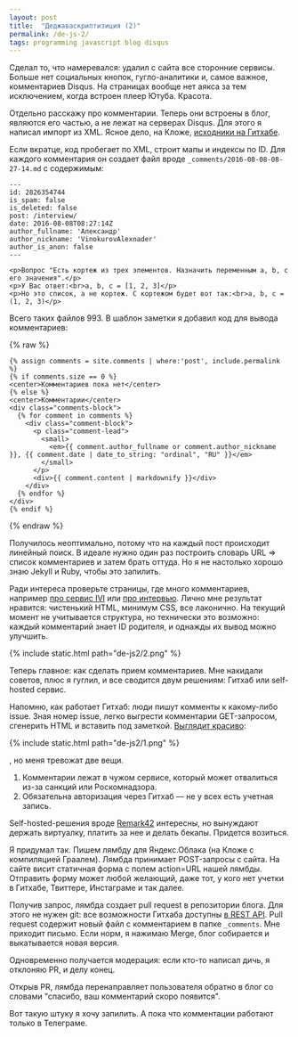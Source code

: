 ```yaml
---
layout: post
title:  "Деджаваскриптизиция (2)"
permalink: /de-js-2/
tags: programming javascript blog disqus
---
```


Сделал то, что намеревался: удалил с сайта все сторонние сервисы. Больше нет социальных кнопок, гугло-аналитики и, самое важное, комментариев Disqus. На страницах вообще нет аякса за тем исключением, когда встроен плеер Ютуба. Красота.

[core]: https://github.com/igrishaev/blog/blob/master/clj-comments/src/clj_comments/core.clj

Отдельно расскажу про комментарии. Теперь они встроены в блог, являются его частью, а не лежат на серверах Disqus. Для этого я написал импорт из XML. Ясное дело, на Кложе, [исходники на Гитхабе][core].

Если вкратце, код пробегает по XML, строит мапы и индексы по ID. Для каждого комментария он создает файл вроде `_comments/2016-08-08-08-27-14.md` с содержимым:

~~~
---
id: 2826354744
is_spam: false
is_deleted: false
post: /interview/
date: 2016-08-08T08:27:14Z
author_fullname: 'Александр'
author_nickname: 'VinokurovAlexnader'
author_is_anon: false
---

<p>Вопрос "Есть кортеж из трех элементов. Назначить переменным a, b, c его значения".</p>
<p>У Вас ответ:<br>a, b, c = [1, 2, 3]</p>
<p>Но это список, а не кортеж. С кортежом будет вот так:<br>a, b, c = (1, 2, 3)</p>
~~~

Всего таких файлов 993. В шаблон заметки я добавил код для вывода комментариев:

{% raw %}
~~~jinja2
{% assign comments = site.comments | where:'post', include.permalink %}
{% if comments.size == 0 %}
<center>Комментариев пока нет</center>
{% else %}
<center>Комментарии</center>
<div class="comments-block">
  {% for comment in comments %}
    <div class="comment-block">
      <p class="comment-lead">
        <small>
          <em>{{ comment.author_fullname or comment.author_nickname }}, {{ comment.date | date_to_string: "ordinal", "RU" }}</em>
        </small>
      </p>
      <div>{{ comment.content | markdownify }}</div>
    </div>
  {% endfor %}
</div>
{% endif %}
~~~
{% endraw %}

Получилось неоптимально, потому что на каждый пост происходит линейный поиск. В идеале нужно один раз построить словарь URL => список комментариев и затем брать оттуда. Но я не настолько хорошо знаю Jekyll и Ruby, чтобы это запилить.

Ради интереса проверьте страницы, где много комментариев, например [про сервис IVI](/ivi/#comments-block) или [про интервью](/interview/#comments-block). Лично мне результат нравится: чистенький HTML, минимум CSS, все лаконично. На текущий момент не учитывается структура, но технически это возможно: каждый комментарий знает ID родителя, и однажды их вывод можно улучшить.

{% include static.html path="de-js2/2.png" %}

Теперь главное: как сделать прием комментариев. Мне накидали советов, плюс я гуглил, и все сводится двум решениям: Гитхаб или self-hosted сервис.

[demo]: https://blog.rpsl.info/2020/09/how-migrate-comments-from-disqus-to-github/

Напомню, как работает Гитхаб: люди пишут комменты к какому-либо issue. Зная номер issue, легко выгрести комментарии GET-запросом, сгенерить HTML и вставить под заметкой. [Выглядит красиво][demo]:

{% include static.html path="de-js2/1.png" %}

, но меня тревожат две вещи.

1. Комментарии лежат в чужом сервисе, который может отвалиться из-за санкций или Роскомнадзора.
2. Обязательна авторизация через Гитхаб — не у всех есть учетная запись.

Self-hosted-решения вроде [Remark42](https://remark42.com/) интересны, но вынуждают держать виртуалку, платить за нее и делать бекапы. Придется возиться.

Я придумал так. Пишем лямбду для Яндекс.Облака (на Кложе с компиляцией Граалем). Лямбда принимает POST-запросы с сайта. На сайте висит статичная форма с полем action=URL нашей лямбды. Отправить форму может любой желающий, даже тот, у кого нет учетки в Гитхабе, Твиттере, Инстаграме и так далее.

[api]: https://docs.github.com/en/rest/pulls/pulls#create-a-pull-request

Получив запрос, лямбда создает pull request в репозитории блога. Для этого не нужен git: все возможности Гитхаба доступны [в REST API][api]. Pull request содержит новый файл с комментарием в папке `_comments`. Мне приходит письмо. Если норм, я нажимаю Merge, блог собирается и выкатывается новая версия.

Одновременно получается модерация: если кто-то написал дичь, я отклоняю PR, и делу конец.

Открыв PR, лямбда перенаправляет пользователя обратно в блог со словами "спасибо, ваш комментарий скоро появится".

Вот такую штуку я хочу запилить. А пока что комментации работают только в Телеграме.
